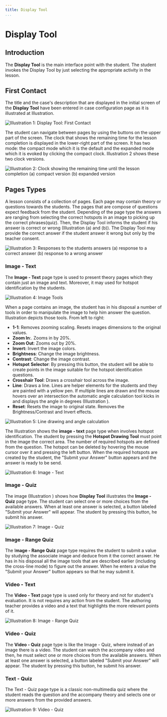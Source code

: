 ```yaml
---
title: Display Tool
...
```


# Display Tool

## Introduction

The **Display Tool** is the main interface point with the student. The
student invokes the Display Tool by just selecting the appropriate
activity in the lesson.

## First Contact

The title and the case's description that are displayed in the initial
screen of the **Display Tool** have been entered in case configuration
page as it is illustrated at Illustration.

![Illustration 1: Display Tool: First Contact](Pictures/illustration_1.png)

The student can navigate between pages by using the buttons on the upper
part of the screen. The clock that shows the remaining time for the
lesson completion is displayed in the lower-right part of the screen. It
has two mode: the compact mode which it is the default and the expanded
mode which it is evoked by clicking the compact clock. Illustration 2
shows these two clock versions.

![Illustration 2: Clock showing the remaining time until the lesson completion (a) compact version (b) expanded version](./Pictures/illustration_2.png)

## Pages Types

A lesson consists of a collection of pages. Each page may contain theory or
questions towards the students. The pages that are compose of questions
expect feedback from the student. Depending of the page type the answers
are ranging from selecting the correct hotspots in an image to picking
up the correct phrases(quiz). Then, the Display Tool informs the student
if his answer is correct or wrong (Illustration (a) and (b)). The
Display Tool may provide the correct answer if the student answer it
wrong but only by the teacher consent.

![Illustration 3: Responses to the students answers (a) response to a correct answer (b) response to a wrong answer](./Pictures/illustration_3.png)

### Image - Text

The **Image - Text** page type is used to present theory pages which
they contain just an image and text. Moreover, it may used for hotspot
identification by the students.

![Illustration 4: Image Tools](Pictures/illustration_4.png)

When a page contains an image, the student has in his disposal a number
of tools in order to manipulate the image to help him answer the
question. Illustration depicts those tools. From left to right:

-   **1-1**: Removes zooming scaling. Resets images dimensions to the
    original values.
-   **Zoom In**:. Zooms in by 20%.
-   **Zoom Out**: Zooms out by 20%.
-   **Invert:** Invert the image colors.
-   **Brightness**: Change the image brightness.
-   **Contrast**: Change the image contrast.
-   **Hotspot** **Selector**: By pressing this button, the student will
    be able to create points in the image suitable for the hotspot
    identification questions.
-   **Crosshair Tool**: Draws a crosshair tool across the image.
-   **Line**: Draws a line. Lines are helper elements for the students
    and they are painted with a yellow pen. If multiple lines are drawn
    and the mouse hovers over an intersection the automatic angle
    calculation tool kicks in and displays the angle in degrees
    (Illustration ).
-   **Reset**: Resets the image to original state. Removes the
    Brightness/Contrast and Invert effects.

![Illustration 5: Line drawing and angle calculation](./Pictures/illustration_5.png)

The Illustration shows the **image - text** page type when involves
hotspot identification. The student by pressing the **Hotspot Drawing
Tool** must point in the image the correct area. The number of required
hotspots are defined from the question. The hotspot can be deleted by
hovering the mouse cursor over it and pressing the left button. When the
required hotspots are created by the student, the "Submit your Answer"
button appears and the answer is ready to be send.

![Illustration 6: Image - Text](Pictures/illustration_6.png)

### Image - Quiz

The image (Illustration ) shows how **Display Tool** illustrates the
**Image - Quiz** page type. The student can select one or more choices
from the available answers. When at least one answer is selected, a
button labeled "Submit your Answer" will appear. The student by pressing
this button, he submit his answer.

![Illustration 7: Image - Quiz](Pictures/illustration_7.png)

### Image - Range Quiz

The I**mage - Range Quiz** page type requires the student to submit a
value by studying the associate image and deduce from it the correct
answer. He has in his disposal all the image tools that are described
earlier (including the cross-line mode) to figure out the answer. When
he enters a value the "Submit your Answer" button appears so that he may
submit it.

### Video - Text

The **Video - Text** page type is used only for theory and not for
student\'s evaluation. It is not requires any action from the student.
The authoring teacher provides a video and a text that highlights the
more relevant points of it.

![Illustration 8: Image - Range Quiz](Pictures/illustration_8.png)

### Video - Quiz

The **Video - Quiz** page type is like the Image - Quiz, where instead
of an image there is a video. The student can watch the accompany video
and then, he must select one or more choices from the available answers.
When at least one answer is selected, a button labeled "Submit your
Answer" will appear. The student by pressing this button, he submit his
answer.

### Text - Quiz

The Text - Quiz page type is a classic non-multimedia quiz where the
student reads the question and the accompany theory and selects one or
more answers from the provided answers.

![Illustration 9: Video - Quiz](Pictures/illustration_9.png)
